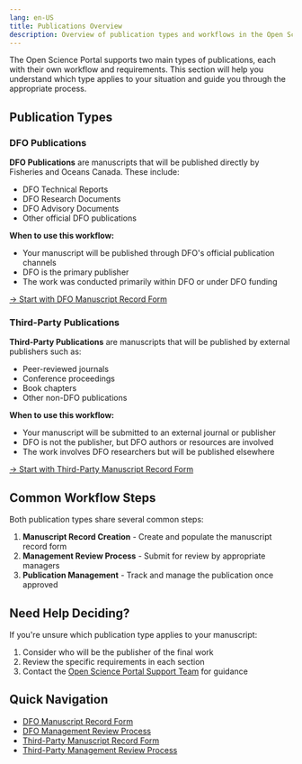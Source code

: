 ```yaml
---
lang: en-US
title: Publications Overview
description: Overview of publication types and workflows in the Open Science Portal
---
```


The Open Science Portal supports two main types of publications, each with their own workflow and requirements. This section will help you understand which type applies to your situation and guide you through the appropriate process.

## Publication Types

### DFO Publications

**DFO Publications** are manuscripts that will be published directly by Fisheries and Oceans Canada. These include:

- DFO Technical Reports
- DFO Research Documents
- DFO Advisory Documents
- Other official DFO publications

**When to use this workflow:**

- Your manuscript will be published through DFO's official publication channels
- DFO is the primary publisher
- The work was conducted primarily within DFO or under DFO funding

[→ Start with DFO Manuscript Record Form](/en/dfo/manuscript-record-form.html)

### Third-Party Publications

**Third-Party Publications** are manuscripts that will be published by external publishers such as:

- Peer-reviewed journals
- Conference proceedings
- Book chapters
- Other non-DFO publications

**When to use this workflow:**

- Your manuscript will be submitted to an external journal or publisher
- DFO is not the publisher, but DFO authors or resources are involved
- The work involves DFO researchers but will be published elsewhere

[→ Start with Third-Party Manuscript Record Form](/en/third-party/manuscript-record-form.html)

## Common Workflow Steps

Both publication types share several common steps:

1. **Manuscript Record Creation** - Create and populate the manuscript record form
2. **Management Review Process** - Submit for review by appropriate managers
3. **Publication Management** - Track and manage the publication once approved

## Need Help Deciding?

If you're unsure which publication type applies to your manuscript:

1. Consider who will be the publisher of the final work
2. Review the specific requirements in each section
3. Contact the [Open Science Portal Support Team](mailto:DFO.OpenScience-ScienceOuverte.MPO@dfo-mpo.gc.ca) for guidance

## Quick Navigation

- [DFO Manuscript Record Form](/en/dfo/manuscript-record-form.html)
- [DFO Management Review Process](/en/dfo/management-review-process.html)
- [Third-Party Manuscript Record Form](/en/third-party/manuscript-record-form.html)
- [Third-Party Management Review Process](/en/third-party/management-review-process.html)
